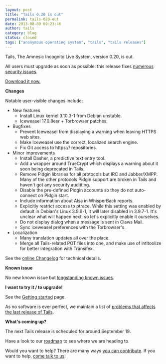 ```yaml
---
layout: post
title: "Tails 0.20 is out"
permalink: tails-020-out
date: 2013-08-09 09:23:46
author: tails
category: blog
status: closed
tags: ["anonymous operating system", "tails", "tails releases"]
---
```


Tails, The Amnesic Incognito Live System, version 0.20, is out.

All users must upgrade as soon as possible: this release fixes [numerous security issues](https://tails.boum.org/security/Numerous_security_holes_in_0.19/).

[Download it now.](https://tails.boum.org/download/)

**Changes**

Notable user-visible changes include:

-   New features
    -   Install Linux kernel 3.10.3-1 from Debian unstable.
    -   Iceweasel 17.0.8esr + Torbrowser patches.
-   Bugfixes
    -   Prevent Iceweasel from displaying a warning when leaving HTTPS web sites.
    -   Make Iceweasel use the correct, localized search engine.
    -   Fix Git access to https:// repositories.
-   Minor improvements
    -   Install Dasher, a predictive text entry tool.
    -   Add a wrapper around TrueCrypt which displays a warning about it soon being deprecated in Tails.
    -   Remove Pidgin libraries for all protocols but IRC and Jabber/XMPP. Many of the other protocols Pidgin support are broken in Tails and haven't got any security auditting.
    -   Disable the pre-defined Pidgin accounts so they do not auto-connect on Pidgin start.
    -   Include information about Alsa in WhisperBack reports.
    -   Explicitly restrict access to ptrace. While this setting was enabled by default in Debian's Linux 3.9.6-1, it will later disabled in 3.9.7-1. It's unclear what will happen next, so let's explicitly enable it ourselves.
    -   Do not display dialog when a message is sent in Claws Mail.
    -   Sync iceweasel preferences with the Torbrowser's.
-   Localization
    -   Many translation updates all over the place.
    -   Merge all Tails-related POT files into one, and make use of intltoolize for better integration with Transifex.

See the [online Changelog](https://git-tails.immerda.ch/tails/plain/debian/changelog?id=0.20) for technical details.

**Known issue**

No new known issue but [longstanding known issues](https://tails.boum.org/support/known_issues/).

**I want to try it / to upgrade!**

See the [Getting started](https://tails.boum.org/getting_started/) page.

As no software is ever perfect, we maintain a list of [problems that affects the last release of Tails](https://tails.boum.org/support/known_issues/).

**What's coming up?**

The next Tails release is scheduled for around September 19.

Have a look to our [roadmap](https://labs.riseup.net/code/projects/tails/roadmap) to see where we are heading to.

Would you want to help? There are many ways [you can contribute](https://tails.boum.org/contribute/). If you want to help, [come talk to us](https://tails.boum.org/support/)!
